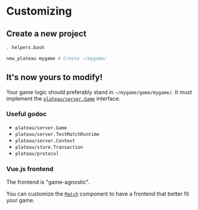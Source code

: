 # Customizing

## Create a new project

```bash
. helpers.bash

new_plateau mygame # Create ~/mygame/
```

## It's now yours to modify!

Your game logic should preferably stand in `~/mygame/game/mygame/`.
It must implement the [`plateau/server.Game`](server/game.go) interface.

### Useful godoc

- `plateau/server.Game`
- `plateau/server.TestMatchRuntime`
- `plateau/server.Context`
- `plateau/store.Transaction`
- `plateau/protocol`

### Vue.js frontend

The frontend is "game-agnostic".

You can customize the [`Match`](vue/plateau/src/components/Core/Match.vue) component to have a frontend that better fit your game.
